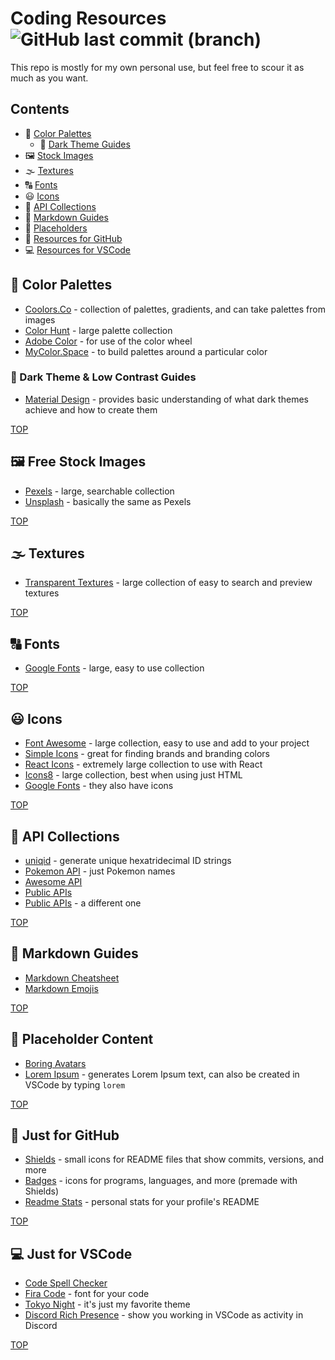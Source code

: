 # Coding Resources ![GitHub last commit (branch)](https://img.shields.io/github/last-commit/savwiley/resources/main)


This repo is mostly for my own personal use, but feel free to scour it as much as you want. 

## Contents

* :rainbow: [Color Palettes](https://github.com/savwiley/resources/edit/main/README.md#color-palettes)
  * :busts_in_silhouette: [Dark Theme Guides](https://github.com/savwiley/resources/edit/main/README.md#dark-theme--low-contrast-guides)
* :framed_picture: [Stock Images](https://github.com/savwiley/resources/edit/main/README.md#free-stock-images)
* :fog: [Textures](https://github.com/savwiley/resources/edit/main/README.md#textures)
* :capital_abcd: [Fonts](https://github.com/savwiley/resources/edit/main/README.md#fonts)
* :smiley: [Icons](https://github.com/savwiley/resources/edit/main/README.md#icons)
* :rocket: [API Collections](https://github.com/savwiley/resources/edit/main/README.md#api-collections)
* :small_red_triangle_down: [Markdown Guides](https://github.com/savwiley/resources/edit/main/README.md#markdown-guides)
* :open_file_folder: [Placeholders](https://github.com/savwiley/resources/edit/main/README.md#placeholder-content)
* :octopus: [Resources for GitHub](https://github.com/savwiley/resources/edit/main/README.md#just-for-github)
* :computer: [Resources for VSCode](https://github.com/savwiley/resources/edit/main/README.md#just-for-vscode)

## :rainbow: Color Palettes

* [Coolors.Co](https://coolors.co/) - collection of palettes, gradients, and can take palettes from images
* [Color Hunt](https://colorhunt.co/) - large palette collection
* [Adobe Color](https://color.adobe.com/create/color-wheel) - for use of the color wheel
* [MyColor.Space](https://mycolor.space/) - to build palettes around a particular color

### :busts_in_silhouette: Dark Theme & Low Contrast Guides

* [Material Design](https://m2.material.io/design/color/dark-theme.html#behavior) - provides basic understanding of what dark themes achieve and how to create them

[TOP](#contents)

## :framed_picture: Free Stock Images

* [Pexels](https://www.pexels.com/) - large, searchable collection
* [Unsplash](https://unsplash.com/images/stock) - basically the same as Pexels

[TOP](#contents)

## :fog: Textures

* [Transparent Textures](https://www.transparenttextures.com/) - large collection of easy to search and preview textures

[TOP](#contents)

## :capital_abcd: Fonts

* [Google Fonts](https://fonts.google.com/) - large, easy to use collection

[TOP](#contents)

## :smiley: Icons

* [Font Awesome](https://fontawesome.com/) - large collection, easy to use and add to your project
* [Simple Icons](https://simpleicons.org/) - great for finding brands and branding colors
* [React Icons](https://react-icons.github.io/react-icons/) - extremely large collection to use with React
* [Icons8](https://icons8.com/icons/) - large collection, best when using just HTML
* [Google Fonts](https://fonts.google.com/icons) - they also have icons

[TOP](#contents)

## :rocket: API Collections

* [uniqid](https://github.com/adamhalasz/uniqid#readme) - generate unique hexatridecimal ID strings
* [Pokemon API](https://github.com/sindresorhus/pokemon#readme) - just Pokemon names
* [Awesome API](https://github.com/Kikobeats/awesome-api#readme)
* [Public APIs](https://github.com/public-apis/public-apis#readme)
* [Public APIs](https://github.com/n0shake/Public-APIs#readme) - a different one

[TOP](#contents)

## :small_red_triangle_down: Markdown Guides

* [Markdown Cheatsheet](https://github.com/tchapi/markdown-cheatsheet#readme)
* [Markdown Emojis](https://github.com/ikatyang/emoji-cheat-sheet#readme)

[TOP](#contents)

## :open_file_folder: Placeholder Content

* [Boring Avatars](https://github.com/boringdesigners/boring-avatars#readme)
* [Lorem Ipsum](https://lipsum.com/) - generates Lorem Ipsum text, can also be created in VSCode by typing `lorem`

[TOP](#contents)

## :octopus: Just for GitHub

* [Shields](https://github.com/badges/shields#readme) - small icons for README files that show commits, versions, and more
* [Badges](https://github.com/alexandresanlim/Badges4-README.md-Profile#readme) - icons for programs, languages, and more (premade with Shields)
* [Readme Stats](https://github.com/anuraghazra/github-readme-stats#readme) - personal stats for your profile's README

[TOP](#contents)

## :computer: Just for VSCode

* [Code Spell Checker](https://marketplace.visualstudio.com/items?itemName=streetsidesoftware.code-spell-checker)
* [Fira Code](https://github.com/tonsky/FiraCode#readme) - font for your code
* [Tokyo Night](https://marketplace.visualstudio.com/items?itemName=enkia.tokyo-night) - it's just my favorite theme
* [Discord Rich Presence](https://marketplace.visualstudio.com/items?itemName=LeonardSSH.vscord) - show you working in VSCode as activity in Discord

[TOP](#contents)
